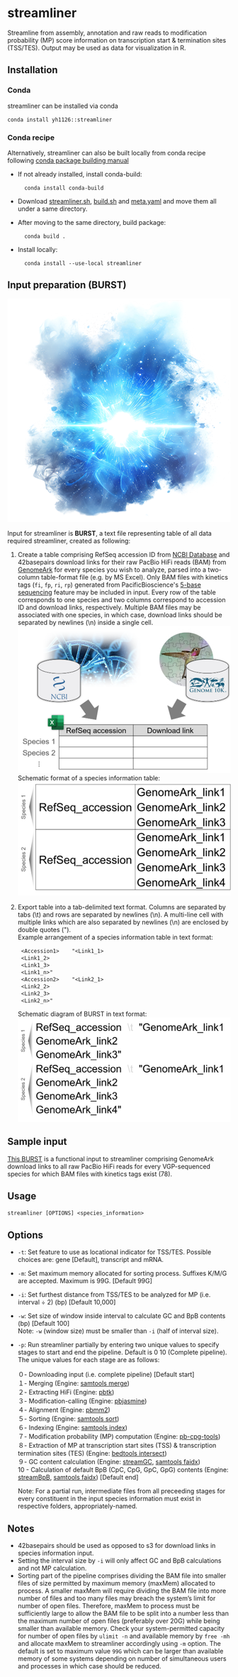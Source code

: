 # streamliner

Streamline from assembly, annotation and raw reads to modification probability (MP) score information on transcription start & termination sites (TSS/TES). Output may be used as data for visualization in R.

## Installation
### Conda
streamliner can be installed via conda
```
conda install yh1126::streamliner
```
### Conda recipe
Alternatively, streamliner can also be built locally from conda recipe following [conda package building manual](https://docs.conda.io/projects/conda-build/en/latest/user-guide/tutorials/build-pkgs.html)

* If not already installed, install conda-build:

        conda install conda-build

* Download [streamliner.sh](conda/streamliner.sh), [build.sh](conda/build.sh) and [meta.yaml](conda/meta.yaml) and move them all under a same directory.
* After moving to the same directory, build package:

        conda build .

* Install locally:

        conda install --use-local streamliner

## Input preparation (BURST)
![Species information table format](img/burst.png?raw=true "BURST")

Input for streamliner is __BURST__, a text file representing table of all data required streamliner, created as following:

1. Create a table comprising RefSeq accession ID from [NCBI Database](https://www.ncbi.nlm.nih.gov/) and 42basepairs download links for their raw PacBio HiFi reads (BAM) from [GenomeArk](https://www.genomeark.org/) for every species you wish to analyze, parsed into a two-column table-format file (e.g. by MS Excel). Only BAM files with kinetics tags (`fi`, `fp`, `ri`, `rp`) generated from PacificBioscience's [5-base sequencing](https://www.pacb.com/wp-content/uploads/application-brief-measuring-dna-methylation-with-5-base-hifi-sequencing.pdf) feature may be included in input. Every row of the table corresponds to one species and two columns correspond to accession ID and download links, respectively. Multiple BAM files may be associated with one species, in which case, download links should be separated by newlines (\n) inside a single cell. ![Diagram of input preparation](img/input_prep_1.png?raw=true "Diagram of input preparation")  
  Schematic format of a species information table: ![Species information table format](img/species_information_table_format.png?raw=true "Species information table format")  

2. Export table into a tab-delimited text format. Columns are separated by tabs (\t) and rows are separated by newlines (\n). A multi-line cell with multiple links which are also separated by newlines (\n) are enclosed by double quotes (").  
   Example arrangement of a species information table in text format:
  
        <Accession1>	"<Link1_1>
        <Link1_2>
        <Link1_3>
        <Link1_n>"
        <Accession2>	"<Link2_1>
        <Link2_2>
        <Link2_3>
        <Link2_n>"  
   Schematic diagram of BURST in text format: ![Schematic diagram of a species table converted to text format](img/species_information_table_txt_format.png?raw=true "Schematic diagram of a species table converted to text format")  

## Sample input
[This BURST](input/BURST_sample.txt) is a functional input to streamliner comprising GenomeArk download links to all raw PacBio HiFi reads for every VGP-sequenced species for which BAM files with kinetics tags exist (78).

## Usage

```
streamliner [OPTIONS] <species_information>
```

## Options

* `-t`: Set feature to use as locational indicator for TSS/TES. Possible choices are: gene [Default], transcript and mRNA.

* `-m`: Set maximum memory allocated for sorting process. Suffixes K/M/G are accepted. Maximum is 99G. [Default 99G]

* `-i`: Set furthest distance from TSS/TES to be analyzed for MP (i.e. interval ÷ 2) (bp) [Default 10,000]

* `-w`: Set size of window inside interval to calculate GC and BpB contents (bp) [Default 100]  
     Note: `-w` (window size) must be smaller than `-i` (half of interval size).

* `-p`: Run streamliner partially by entering two unique values to specify stages to start and end the pipeline. Default is 0 10 (Complete pipeline). The unique values for each stage are as follows:

     ０- Downloading input (i.e. complete pipeline) [Default start]  
     １- Merging (Engine: [samtools merge](https://www.htslib.org/doc/samtools-merge.html))  
     ２- Extracting HiFi (Engine: [pbtk](https://github.com/PacificBiosciences/pbtk))  
     ３- Modification-calling (Engine: [pbjasmine](https://github.com/PacificBiosciences/jasmine))  
     ４- Alignment (Engine: [pbmm2](https://github.com/PacificBiosciences/pbmm2))  
     ５- Sorting (Engine: [samtools sort](https://www.htslib.org/doc/samtools-sort.html))  
     ６- Indexing (Engine: [samtools index](https://www.htslib.org/doc/samtools-index.html))  
     ７- Modification probability (MP) computation (Engine: [pb-cpg-tools](https://github.com/PacificBiosciences/pb-CpG-tools))  
     ８- Extraction of MP at transcription start sites (TSS) & transcription termination sites (TES) (Engine: [bedtools intersect](https://bedtools.readthedocs.io/en/latest/content/tools/intersect.html))  
     ９- GC content calculation (Engine: [streamGC](https://github.com/yh1126611/streamGC), [samtools faidx](https://www.htslib.org/doc/samtools-faidx.html))  
     10 - Calculation of default BpB (CpC, CpG, GpC, GpG) contents (Engine: [streamBpB](https://github.com/yh1126611/streamBpB), [samtools faidx](https://www.htslib.org/doc/samtools-faidx.html)) [Default end] 

     Note: For a partial run, intermediate files from all preceeding stages for every constituent in the input species information must exist in respective folders, appropriately-named.

## Notes
* 42basepairs should be used as opposed to s3 for download links in species information input.
* Setting the interval size by `-i` will only affect GC and BpB calculations and not MP calculation.
* Sorting part of the pipeline comprises dividing the BAM file into smaller files of size permitted by maximum memory (maxMem) allocated to process. A smaller maxMem will require dividing the BAM file into more number of files and too many files may breach the system’s limit for number of open files. Therefore, maxMem to process must be sufficiently large to allow the BAM file to be split into a number less than the maximum number of open files (preferably over 20G) while being smaller than available memory. Check your system-permitted capacity for number of open files by `ulimit -n` and available memory by `free -mh` and allocate maxMem to streamliner accordingly using `-m` option. The default is set to maximum value `99G` which can be larger than available memory of some systems depending on number of simultaneous users and processes in which case should be reduced.
